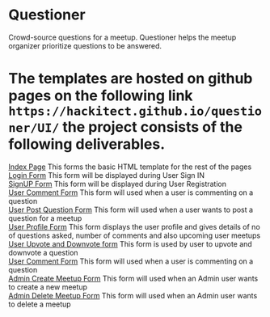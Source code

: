 # Questioner
Crowd-source questions for a meetup. Questioner helps the meetup organizer prioritize questions to be answered.

# The templates are hosted on github pages on the following link `https://hackitect.github.io/questioner/UI/` the project consists of the following deliverables.

[Index Page](https://hackitect.github.io/questioner/UI/index.html) This forms the basic HTML template for the rest of the pages<br>
[Login Form](https://hackitect.github.io/questioner/UI/login.html) This form will be displayed during User Sign IN<br>
[SignUP Form](https://hackitect.github.io/questioner/UI/register.html) This form will be displayed during User Registration<br>
[User Comment Form](https://hackitect.github.io/questioner/UI/comment.html) This form will used when a user is commenting on a question<br>
[User Post Question Form](https://hackitect.github.io/questioner/UI/post_question.html) This form will used when a user wants to post a question for a meetup<br>
[User Profile Form](https://hackitect.github.io/questioner/UI/profile.html) This form displays the user profile and gives details of no of questions asked, number of comments and also upcoming user meetups<br>
[User Upvote and Downvote form](https://hackitect.github.io/questioner/UI/up_down_vote.html) This form is used by user to upvote and downvote a question<br>
[User Comment Form](https://hackitect.github.io/questioner/UI/comment.html) This form will used when a user is commenting on a question<br>
[Admin Create Meetup Form](https://hackitect.github.io/questioner/UI/create_meetup.html) This form will used when an Admin user wants to create a new meetup<br>
[Admin Delete Meetup Form](https://hackitect.github.io/questioner/UI/delete_meetup.html) This form will used when an Admin user wants to delete a meetup<br>

